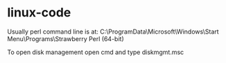 # linux-code
Usually perl command line is at: C:\ProgramData\Microsoft\Windows\Start Menu\Programs\Strawberry Perl (64-bit)

To open disk management open cmd and type diskmgmt.msc
